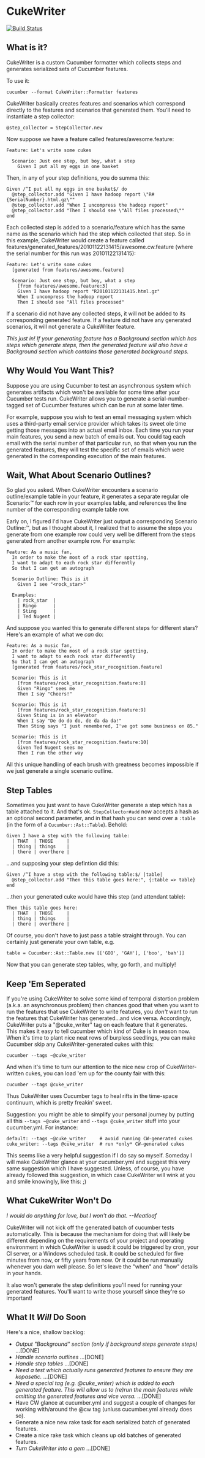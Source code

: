 CukeWriter
==========

[![Build Status](http://Travis-ci.org/joelhelbling/cuke_writer.png)](http://Travis-ci.org/joelhelbling/cuke_writer)


What is it?
-----------

CukeWriter is a custom Cucumber formatter which collects steps and generates
serialized sets of Cucumber features.

To use it:

    cucumber --format CukeWriter::Formatter features

CukeWriter basically creates features and scenarios which correspond directly
to the features and scenarios that generated them.  You'll need to instantiate
a step collector:

    @step_collector = StepCollector.new

Now suppose we have a feature called features/awesome.feature:

    Feature: Let's write some cukes
    
      Scenario: Just one step, but boy, what a step
        Given I put all my eggs in one basket

Then, in any of your step definitions, you do summa this:

    Given /^I put all my eggs in one basket$/ do
      @step_collector.add "Given I have hadoop report \"R#{SerialNumber}.html.gz\""
      @step_collector.add "When I uncompress the hadoop report"
      @step_collector.add "Then I should see \"All files processed\""
    end

Each collected step is added to a scenario/feature which has the same name as the scenario
which had the step which collected that step.  So in this example, CukeWriter would create
a feature called features/generated_features/20101122131415/awesome.cw.feature (where the
serial number for this run was 20101122131415):

    Feature: Let's write some cukes
      [generated from features/awesome.feature]
    
      Scenario: Just one step, but boy, what a step
        [from features/awesome.feature:3]
        Given I have hadoop report "R20101122131415.html.gz"
        When I uncompress the hadoop report
        Then I should see "All files processed"

If a scenario did not have any collected steps, it will not be added to its corresponding
generated feature.  If a feature did not have any generated scenarios, it will not generate
a CukeWriter feature.

_This just in!  If your *generating* feature has a Background section which has steps which
generate steps, then the *generated* feature will also have a Background section which 
contains those generated background steps._

Why Would You Want This?
------------------------

Suppose you are using Cucumber to test an asynchronous system which generates artifacts which won't
be available for some time after your Cucumber tests run.  CukeWriter allows you to generate a
serial-number-tagged set of Cucumber features which can be run at some later time.

For example, suppose you wish to test an email messaging system which uses a third-party email
service provider which takes its sweet ole time getting those messages into an actual email inbox.
Each time you run your main features, you send a new batch of emails out.  You could tag each email
with the serial number of that particular run, so that when you run the generated features, they
will test the specific set of emails which were generated in the corresponding execution of the
main features.

Wait, What About Scenario Outlines?
-----------------------------

So glad you asked.  When CukeWriter encounters a scenario outline/example table in your 
feature, it generates a separate regular ole Scenario:&trade; for each row in your examples
table, and references the line number of the corresponding example table row.

Early on, I figured I'd have CukeWriter just output a corresponding Scenario Outline:&trade;,
but as I thought about it, I realized that to assume the steps you generate from one example
row could very well be different from the steps generated from another example row.  For
example:

    Feature: As a music fan,
      In order to make the most of a rock star spotting,
      I want to adapt to each rock star differently
      So that I can get an autograph

      Scenario Outline: This is it
        Given I see "<rock_star>"

      Examples:
        | rock_star  |
        | Ringo      |
        | Sting      |
        | Ted Nugent |

And suppose you wanted this to generate different steps for different stars?  Here's an
example of what we _can_ do:

    Feature: As a music fan,
      In order to make the most of a rock star spotting,
      I want to adapt to each rock star differently
      So that I can get an autograph
      [generated from features/rock_star_recognition.feature]
      
      Scenario: This is it
        [from features/rock_star_recognition.feature:8]
        Given "Ringo" sees me
        Then I say "Cheers!"
      
      Scenario: This is it
        [from features/rock_star_recognition.feature:9]
        Given Sting is in an elevator
        When I say "De do do do, de da da da!"
        Then Sting says "I just remembered, I've got some business on 85."
      
      Scenario: This is it
        [from features/rock_star_recognition.feature:10]
        Given Ted Nugent sees me
        Then I run the other way

All this unique handling of each brush with greatness becomes impossible if we just generate
a single scenario outline.

Step Tables
-----------

Sometimes you just want to have CukeWriter generate a step which has a table attached to it.  And
that's ok.  `StepCollector#add` now accepts a hash as an optional second parameter, and in that
hash you can send over a `:table` (in the form of a `Cucumber::Ast::Table`).  Behold:

    Given I have a step with the following table:
      | THAT  | THOSE     |
      | thing | things    |
      | there | overthere |

...and supposing your step defintion did this:

    Given /^I have a step with the following table:$/ |table|
      @step_collector.add "Then this table goes here:", {:table => table}
    end

...then your generated cuke would have this step (and attendant table):

    Then this table goes here:
      | THAT  | THOSE     |
      | thing | things    |
      | there | overthere |

Of course, you don't have to just pass a table straight through.  You can certainly just generate
your own table, e.g.

    table = Cucumber::Ast::Table.new [['GOO', 'GAH'], ['boo', 'bah']]

Now that you can generate step tables, why, go forth, and multiply!

Keep 'Em Seperated
------------------

If you're using CukeWriter to solve some kind of temporal distortion problem (a.k.a. an asynchronous
problem) then chances good that when you want to run the features that use CukeWriter to write 
features, you _don't_ want to run the features that CukeWriter has generated...and vice versa.
Accordingly, CukeWriter puts a "@cuke_writer" tag on each feature that it generates.  This makes it
easy to tell cucumber which kind of Cuke is in season now.  When it's time to plant nice neat rows
of burpless seedlings, you can make Cucumber skip any CukeWriter-generated cukes with this:

    cucumber --tags ~@cuke_writer

And when it's time to turn our attention to the nice new crop of CukeWriter-written cukes, you can
load 'em up for the county fair with this:

    cucumber --tags @cuke_writer

Thus CukeWriter uses Cucumber tags to heal rifts in the time-space continuum, which is pretty
freakin' sweet.

Suggestion: you might be able to simplify your personal journey by putting all this `--tags ~@cuke_writer`
and `--tags @cuke_writer` stuff into your cucumber.yml.  For instance:

    default: --tags ~@cuke_writer     # avoid running CW-generated cukes
    cuke_writer: --tags @cuke_writer  # run *only* CW-generated cukes

This seems like a very helpful suggestion if I do say so myself.  Someday I will make CukeWriter
glance at your cucumber.yml and suggest this very same suggestion which I have suggested.  Unless, of
course, you have already followed this suggestion, in which case CukeWriter will wink at you and 
smile knowingly, like this: ;)

What CukeWriter Won't Do
------------------------

_I would do anything for love, but I won't do that. --Meatloaf_

CukeWriter will not kick off the generated batch of cucumber tests automatically.  This is because
the mechanism for doing that will likely be different depending on the requirements of your project
and operating environment in which CukeWriter is used:  it could be triggered by cron, your CI server,
or a Windows scheduled task.  It could be scheduled for five minutes from now, or fifty years from
now.  Or it could be run manually whenever you darn well please.  So let's leave the "when" and 
"how" details in your hands.

It also won't generate the step definitions you'll need for running your generated features.  You'll
want to write those yourself since they're so important!

What It _Will_ Do Soon
--------------------

Here's a nice, shallow backlog:

 *   _Output "Background" section (only if background steps generate steps)_ ...[DONE]
 *   _Handle scenario outlines_ ...[DONE]
 *   _Handle step tables_ ...[DONE]
 *   _Need a test which actually runs generated features to ensure they are kopasetic._ ...[DONE]
 *   _Need a special tag (e.g. @cuke_writer) which is added to each generated feature.  This will allow
     us to (re)run the main features while omitting the generated features and vice versa._ ...[DONE]
 *   Have CW glance at cucumber.yml and suggest a couple of changes for working with/around
     the @cw tag (unluss cucumber.yml already does so).
 *   Generate a nice new rake task for each serialized batch of generated features.
 *   Create a nice rake task which cleans up old batches of generated features.
 *   _Turn CukeWriter into a gem_ ...[DONE]

